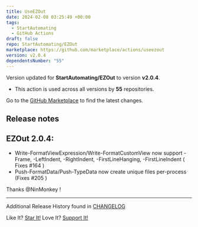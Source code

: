 ```yaml
---
title: UseEZOut
date: 2024-02-08 03:25:49 +00:00
tags:
  - StartAutomating
  - GitHub Actions
draft: false
repo: StartAutomating/EZOut
marketplace: https://github.com/marketplace/actions/useezout
version: v2.0.4
dependentsNumber: "55"
---
```



Version updated for **StartAutomating/EZOut** to version **v2.0.4**.
- This action is used across all versions by **55** repositories.

Go to the [GitHub Marketplace](https://github.com/marketplace/actions/useezout) to find the latest changes.

## Release notes

## EZOut 2.0.4:

* Write-FormatViewExpression/Write-FormatCustomView now support -Frame, -LeftIndent, -RightIndent, -FirstLineHanging, -FirstLineIndent ( Fixes #164 )
* Push-FormatData/Push-TypeData now create unique files per-process (Fixes #205 )

Thanks @NinMonkey !

---

Additional Release History found in [CHANGELOG](https://github.com/StartAutomating/EZOut/blob/master/CHANGELOG.md)

Like It?  [Star It!](https://github.com/StartAutomating/EZOut)  Love It?  [Support It!](https://github.com/sponsors/StartAutomating)


